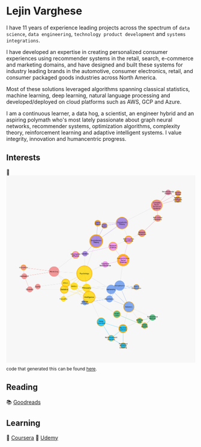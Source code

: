 # Lejin Varghese

I have 11 years of experience leading projects across the spectrum of `data science`, `data engineering`, `technology product development` and `systems integrations`. 

I have developed an expertise in creating personalized consumer experiences using recommender systems in the retail, search, e-commerce and marketing domains, and have designed and built these systems for industry leading brands in the automotive, consumer electronics, retail, and consumer packaged goods industries across North America. 

Most of these solutions leveraged algorithms spanning classical statistics, machine learning, deep learning, natural language processing and developed/deployed on cloud platforms such as AWS, GCP and Azure.

I am a continuous learner, a data hog, a scientist, an engineer hybrid and an aspiring polymath who's most lately passionate about graph neural networks, recommender systems, optimization algorithms, complexity theory, reinforcement learning and adaptive intelligent systems. I value integrity, innovation and humancentric progress.

## Interests

:construction:
![interests](figure.png)
<sub>code that generated this can be found [here](https://github.com/lejinvarghese/ego_networks/tree/master/docs/labs/domain_graph).</sub>

## Reading

:books: [Goodreads](https://www.goodreads.com/lejin)

## Learning

:microscope: [Coursera](https://www.coursera.org/user/bc2928e2dc2ded5b43add4898ff94993)
:microscope: [Udemy](https://www.udemy.com/user/lejin-rajan/)

